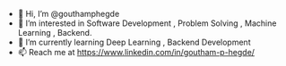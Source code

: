 - 👋 Hi, I’m @gouthamphegde
- 👀 I’m interested in Software Development , Problem Solving , Machine Learning , Backend.
- 🌱 I’m currently learning Deep Learning , Backend Development
- 📫 Reach me at https://www.linkedin.com/in/goutham-p-hegde/

<!---
gouthamphegde/gouthamphegde is a ✨ special ✨ repository because its `README.md` (this file) appears on your GitHub profile.
You can click the Preview link to take a look at your changes.
--->

